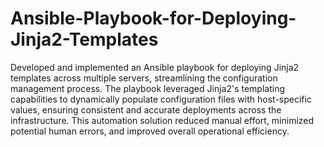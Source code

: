# Ansible-Playbook-for-Deploying-Jinja2-Templates

Developed and implemented an Ansible playbook for deploying Jinja2 templates across multiple servers, streamlining the configuration management process. The playbook leveraged Jinja2's templating capabilities to dynamically populate configuration files with host-specific values, ensuring consistent and accurate deployments across the infrastructure. This automation solution reduced manual effort, minimized potential human errors, and improved overall operational efficiency.
